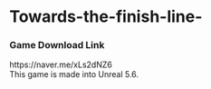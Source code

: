 # Towards-the-finish-line-
</h>
<h3>Game Download Link</h3>
https://naver.me/xLs2dNZ6<br>
This game is made into Unreal 5.6.
